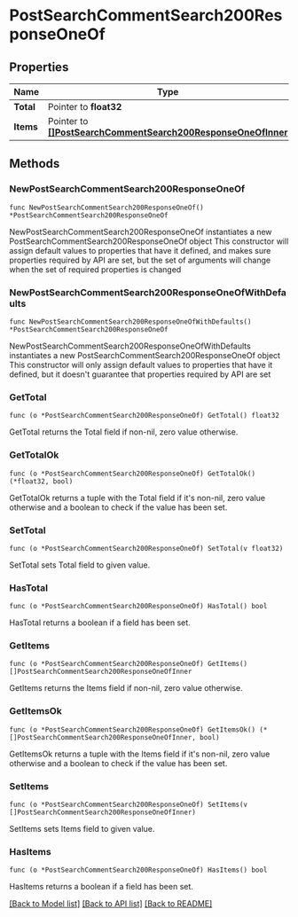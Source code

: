 # PostSearchCommentSearch200ResponseOneOf

## Properties

Name | Type | Description | Notes
------------ | ------------- | ------------- | -------------
**Total** | Pointer to **float32** |  | [optional] 
**Items** | Pointer to [**[]PostSearchCommentSearch200ResponseOneOfInner**](PostSearchCommentSearch200ResponseOneOfInner.md) |  | [optional] 

## Methods

### NewPostSearchCommentSearch200ResponseOneOf

`func NewPostSearchCommentSearch200ResponseOneOf() *PostSearchCommentSearch200ResponseOneOf`

NewPostSearchCommentSearch200ResponseOneOf instantiates a new PostSearchCommentSearch200ResponseOneOf object
This constructor will assign default values to properties that have it defined,
and makes sure properties required by API are set, but the set of arguments
will change when the set of required properties is changed

### NewPostSearchCommentSearch200ResponseOneOfWithDefaults

`func NewPostSearchCommentSearch200ResponseOneOfWithDefaults() *PostSearchCommentSearch200ResponseOneOf`

NewPostSearchCommentSearch200ResponseOneOfWithDefaults instantiates a new PostSearchCommentSearch200ResponseOneOf object
This constructor will only assign default values to properties that have it defined,
but it doesn't guarantee that properties required by API are set

### GetTotal

`func (o *PostSearchCommentSearch200ResponseOneOf) GetTotal() float32`

GetTotal returns the Total field if non-nil, zero value otherwise.

### GetTotalOk

`func (o *PostSearchCommentSearch200ResponseOneOf) GetTotalOk() (*float32, bool)`

GetTotalOk returns a tuple with the Total field if it's non-nil, zero value otherwise
and a boolean to check if the value has been set.

### SetTotal

`func (o *PostSearchCommentSearch200ResponseOneOf) SetTotal(v float32)`

SetTotal sets Total field to given value.

### HasTotal

`func (o *PostSearchCommentSearch200ResponseOneOf) HasTotal() bool`

HasTotal returns a boolean if a field has been set.

### GetItems

`func (o *PostSearchCommentSearch200ResponseOneOf) GetItems() []PostSearchCommentSearch200ResponseOneOfInner`

GetItems returns the Items field if non-nil, zero value otherwise.

### GetItemsOk

`func (o *PostSearchCommentSearch200ResponseOneOf) GetItemsOk() (*[]PostSearchCommentSearch200ResponseOneOfInner, bool)`

GetItemsOk returns a tuple with the Items field if it's non-nil, zero value otherwise
and a boolean to check if the value has been set.

### SetItems

`func (o *PostSearchCommentSearch200ResponseOneOf) SetItems(v []PostSearchCommentSearch200ResponseOneOfInner)`

SetItems sets Items field to given value.

### HasItems

`func (o *PostSearchCommentSearch200ResponseOneOf) HasItems() bool`

HasItems returns a boolean if a field has been set.


[[Back to Model list]](../README.md#documentation-for-models) [[Back to API list]](../README.md#documentation-for-api-endpoints) [[Back to README]](../README.md)


